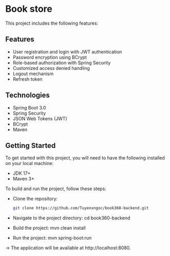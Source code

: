 # Book store
This project includes the following features:

## Features
* User registration and login with JWT authentication
* Password encryption using BCrypt
* Role-based authorization with Spring Security
* Customized access denied handling
* Logout mechanism
* Refresh token

## Technologies
* Spring Boot 3.0
* Spring Security
* JSON Web Tokens (JWT)
* BCrypt
* Maven
 
## Getting Started
To get started with this project, you will need to have the following installed on your local machine:

* JDK 17+
* Maven 3+


To build and run the project, follow these steps:

* Clone the repository:

   ```bash
   git clone https://github.com/Tuyenxngoc/book360-backend.git

* Navigate to the project directory: cd book360-backend
* Build the project: mvn clean install
* Run the project: mvn spring-boot:run 

-> The application will be available at http://localhost:8080.
